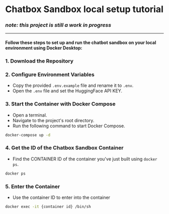 # Chatbox Sandbox local setup tutorial
### ***note: this project is still a work in progress***

---
#### Follow these steps to set up and run the chatbot sandbox on your local environment using Docker Desktop:

### 1. **Download the Repository**

### 2. **Configure Environment Variables**
   - Copy the provided `.env.example` file and rename it to `.env`.
   - Open the `.env` file and set the HuggingFace API KEY.
   

### 3. **Start the Container with Docker Compose**
   - Open a terminal.
   - Navigate to the project's root directory.
   - Run the following command to start Docker Compose.

```bash
docker-compose up -d
```

### 4. **Get the ID of the Chatbox Sandbox Container**
   - Find the CONTAINER ID of the container you've just built using `docker ps`. 
```bash
docker ps
```

### 5. **Enter the Container**
   - Use the container ID to enter into the container
```bash
docker exec -it {container id} /bin/sh
```
